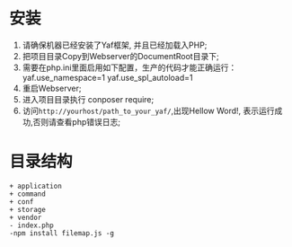 # 安装
1. 请确保机器已经安装了Yaf框架, 并且已经加载入PHP;
2. 把项目目录Copy到Webserver的DocumentRoot目录下;
3. 需要在php.ini里面启用如下配置，生产的代码才能正确运行：
	yaf.use_namespace=1
	yaf.use_spl_autoload=1
4. 重启Webserver;
5. 进入项目目录执行 conposer require;
6. 访问`http://yourhost/path_to_your_yaf/`,出现Hellow Word!, 表示运行成功,否则请查看php错误日志;
# 目录结构
```
+ application
+ command
+ conf
+ storage
+ vendor
- index.php
-npm install filemap.js -g
```